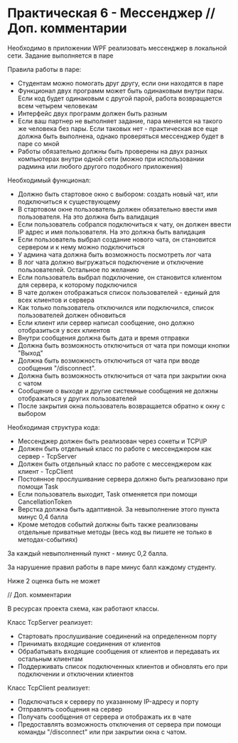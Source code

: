 # Практическая 6 - Мессенджер // Доп. комментарии
Необходимо в приложении WPF реализовать мессенджер в локальной сети. Задание выполняется в паре

Правила работы в паре:
- Студентам можно помогать друг другу, если они находятся в паре
- Функционал двух программ может быть одинаковым внутри пары. Если код будет одинаковым с другой парой, работа возвращается всем четырем человекам
- Интерфейс двух программ должен быть разным
- Если ваш партнер не выполняет задание, пара меняется на такого же человека без пары. Если таковых нет - практическая все еще должна быть выполнена, однако проверяться мессенджер будет в паре со мной
- Работы обязательно должны быть проверены на двух разных компьютерах внутри одной сети (можно при использовании радмина или любого другого подобного приложения)

Необходимый функционал:
- Должно быть стартовое окно с выбором: создать новый чат, или подключиться к существующему
- В стартовом окне пользователь должен обязательно ввести имя пользователя. На это должна быть валидация
- Если пользователь собрался подключиться к чату, он должен ввести IP адрес и имя пользователя. На это должна быть валидация
- Если пользователь выбрал создание нового чата, он становится сервером и к нему можно подключиться
- У админа чата должна быть возможность посмотреть лог чата
- В лог чата должно выгружаться подключение и отключение пользователей. Остальное по желанию
- Если пользователь выбрал подключение, он становится клиентом для сервера, к которому подключился
- В чате должен отображаться список пользователей - единый для всех клиентов и сервера
- Как только пользователь отключился или подключился, список пользователей должен обновиться
- Если клиент или сервер написал сообщение, оно должно отобразиться у всех клиентов
- Внутри сообщения должна быть дата и время отправки
- Должна быть возможность отключиться от чата при помощи кнопки "Выход"
- Должна быть возможность отключиться от чата при вводе сообщения "/disconnect". 
- Должна быть возможность отключиться от чата при закрытии окна с чатом
- Сообщение о выходе и другие системные сообщения не должны отображаться у других пользователей
- После закрытия окна пользователь возвращается обратно к окну с выбором

Необходимая структура кода:
- Мессенджер должен быть реализован через сокеты и TCP\IP
- Должен быть отдельный класс по работе с мессенджером как сервер - TcpServer
- Должен быть отдельный класс по работе с мессенджером как клиент - TcpClient
- Постоянное прослушивание сервера должно быть реализовано при помощи Task
- Если пользователь выходит, Task отменяется при помощи CancellationToken
- Верстка должна быть адаптивной. За невыполнение этого пункта минус 0,4 балла
- Кроме методов событий должны быть также реализованы отдельные приватные методы (весь код вы пишете не только в методах-событиях)

За каждый невыполненный пункт - минус 0,2 балла. 

За нарушение правил работы в паре минус балл каждому студенту.

Ниже 2 оценка быть не может

// Доп. комментарии

В ресурсах проекта схема, как работают классы.

Класс TcpServer реализует:
- Стартовать прослушивание соединений на определенном порту
- Принимать входящие соединения от клиентов
- Обрабатывать входящие сообщения от клиентов и передавать их остальным клиентам
- Поддерживать список подключенных клиентов и обновлять его при подключении и отключении клиентов

Класс TcpClient реализует:
- Подключаться к серверу по указанному IP-адресу и порту
- Отправлять сообщения на сервер
- Получать сообщения от сервера и отображать их в чате
- Предоставлять возможность отключения от сервера при помощи команды "/disconnect" или при закрытии окна с чатом.
